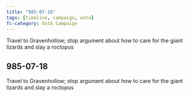 ```yaml
---
title: "985-07-18"
tags: [timeline, campaign, oota]
fc-category: OotA Campaign
---
```

<span class='ob-timelines'
	data-date='985-07-18-00'
	data-title='Campaign: NAGA Adventures'
	data-class='orange'> Travel to Gravenhollow; stop argument about how to care for the giant lizards and slay a roctopus </span>
## 985-07-18
Travel to Gravenhollow; stop argument about how to care for the giant lizards and slay a roctopus
